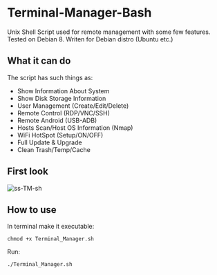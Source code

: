 # Terminal-Manager-Bash

Unix Shell Script used for remote management with some few features.  
Tested on Debian 8. Writen for Debian distro (Ubuntu etc.)

## What it can do

The script has such things as:  

<ul>
<li>Show Information About System</li>  
<li>Show Disk Storage Information</li>  
<li>User Management (Create/Edit/Delete)</li>  
<li>Remote Control (RDP/VNC/SSH)</li>  
<li>Remote Android (USB-ADB)</li>  
<li>Hosts Scan/Host OS Information (Nmap)</li>  
<li>WiFi HotSpot (Setup/ON/OFF)</li>  
<li>Full Update & Upgrade</li>  
<li>Clean Trash/Temp/Cache</li>  
</ul>

## First look

![ss-TM-sh](https://user-images.githubusercontent.com/85984736/122619947-fd185e00-d091-11eb-97ea-92c2e44c7879.png)


## How to use

In terminal make it executable:  
```
chmod +x Terminal_Manager.sh   
```
Run:  
```
./Terminal_Manager.sh   
```

